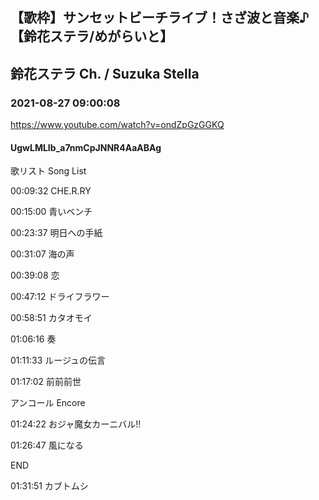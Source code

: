 ## 【歌枠】サンセットビーチライブ！さざ波と音楽♪【鈴花ステラ/めがらいと】
## 鈴花ステラ Ch. / Suzuka Stella
### 2021-08-27 09:00:08
https://www.youtube.com/watch?v=ondZpGzGGKQ
#### UgwLMLIb_a7nmCpJNNR4AaABAg
歌リスト  Song List

00:09:32  CHE.R.RY

00:15:00  青いベンチ

00:23:37  明日への手紙

00:31:07  海の声

00:39:08  恋

00:47:12  ドライフラワー

00:58:51  カタオモイ

01:06:16  奏

01:11:33  ルージュの伝言

01:17:02  前前前世



アンコール  Encore

01:24:22  おジャ魔女カーニバル!!

01:26:47  風になる



END

01:31:51  カブトムシ

